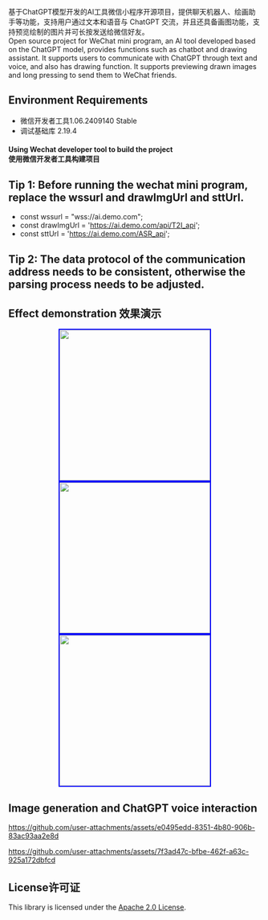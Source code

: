 基于ChatGPT模型开发的AI工具微信小程序开源项目，提供聊天机器人、绘画助手等功能，支持用户通过文本和语音与 ChatGPT 交流，并且还具备画图功能，支持预览绘制的图片并可长按发送给微信好友。
<br>Open source project for WeChat mini program, an AI tool developed based on the ChatGPT model, provides functions such as chatbot and drawing assistant. It supports users to communicate with ChatGPT through text and voice, and also has drawing function. It supports previewing drawn images and long pressing to send them to WeChat friends.

## Environment Requirements

* 微信开发者工具1.06.2409140 Stable
* 调试基础库 2.19.4
  
#### Using Wechat developer tool to build the project <br>使用微信开发者工具构建项目
## Tip 1: Before running the wechat mini program, replace the wssurl and drawImgUrl and sttUrl.
* const wssurl = "wss://ai.demo.com";
* const drawImgUrl = 'https://ai.demo.com/api/T2I_api';
* const sttUrl = 'https://ai.demo.com/ASR_api';

## Tip 2: The data protocol of the communication address needs to be consistent, otherwise the parsing process needs to be adjusted.

## Effect demonstration 效果演示
<p align="center">
  <img src="https://github.com/user-attachments/assets/23dcbc46-392f-439a-ad66-99d866344952" width="300" style="border: 2px solid blue;" />
  <img src="https://github.com/user-attachments/assets/33e3a5c6-342d-40a7-a110-1d9fa43fc130" width="300" style="border: 2px solid blue;" />
  <img src="https://github.com/user-attachments/assets/3bdcf3ea-3f78-4331-b581-5e4c2ab4f072" width="300" style="border: 2px solid blue;" />
  
</p>


## Image generation and ChatGPT voice interaction
https://github.com/user-attachments/assets/e0495edd-8351-4b80-906b-83ac93aa2e8d

https://github.com/user-attachments/assets/7f3ad47c-bfbe-462f-a63c-925a172dbfcd



## License许可证
This library is licensed under the [Apache 2.0 License](https://github.com/Json031/Wechat-MiniProgram-ChatGPT/blob/main/LICENSE).

